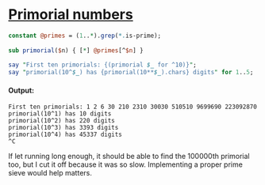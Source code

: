 [1]: https://rosettacode.org/wiki/Primorial_numbers

# [Primorial numbers][1]

```perl
constant @primes = (1..*).grep(*.is-prime);
 
sub primorial($n) { [*] @primes[^$n] }
 
say "First ten primorials: {(primorial $_ for ^10)}";
say "primorial(10^$_) has {primorial(10**$_).chars} digits" for 1..5;
```

#### Output:
```
First ten primorials: 1 2 6 30 210 2310 30030 510510 9699690 223092870
primorial(10^1) has 10 digits
primorial(10^2) has 220 digits
primorial(10^3) has 3393 digits
primorial(10^4) has 45337 digits
^C
```


If let running long enough, it should be able to find the 100000th primorial too, but I cut it off because it was so slow. Implementing a proper prime sieve would help matters.